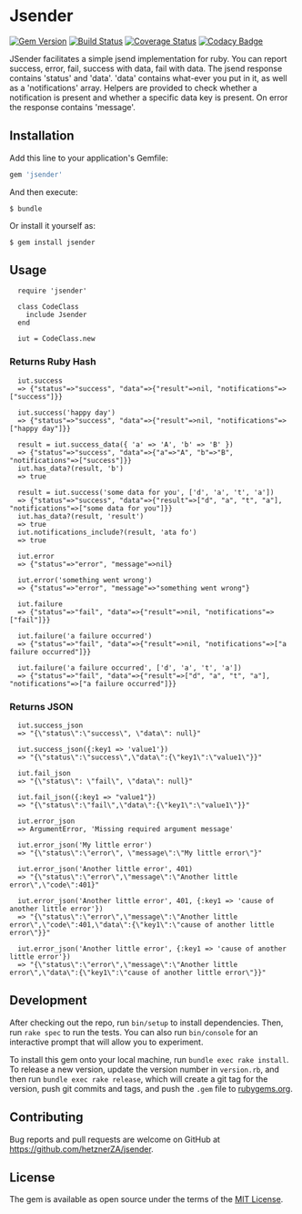 # Jsender

[![Gem Version](https://badge.fury.io/rb/jsender.png)](https://badge.fury.io/rb/jsender)
[![Build Status](https://travis-ci.org/hetznerZA/jsender.svg?branch=master)](https://travis-ci.org/hetznerZA/jsender)
[![Coverage Status](https://coveralls.io/repos/github/hetznerZA/jsender/badge.svg?branch=master)](https://coveralls.io/github/hetznerZA/jsender?branch=master)
[![Codacy Badge](https://api.codacy.com/project/badge/Grade/2823754c19964ba698f0a90167583d94)](https://www.codacy.com/app/ernst-van-graan/jsender?utm_source=github.com&amp;utm_medium=referral&amp;utm_content=hetznerZA/jsender&amp;utm_campaign=Badge_Grade)

JSender facilitates a simple jsend implementation for ruby. You can report success, error, fail, success with data, fail with data. The jsend response contains 'status' and 'data'. 'data' contains what-ever you put in it, as well as a 'notifications' array. Helpers are provided to check whether a notification is present and whether a specific data key is present. On error the response contains 'message'.

## Installation

Add this line to your application's Gemfile:

```ruby
gem 'jsender'
```

And then execute:

    $ bundle

Or install it yourself as:

    $ gem install jsender

## Usage

```
  require 'jsender'

  class CodeClass
    include Jsender
  end
```

```
  iut = CodeClass.new
```

### Returns Ruby Hash

```
  iut.success
  => {"status"=>"success", "data"=>{"result"=>nil, "notifications"=>["success"]}}

  iut.success('happy day')
  => {"status"=>"success", "data"=>{"result"=>nil, "notifications"=>["happy day"]}}

  result = iut.success_data({ 'a' => 'A', 'b' => 'B' })
  => {"status"=>"success", "data"=>{"a"=>"A", "b"=>"B", "notifications"=>["success"]}}
  iut.has_data?(result, 'b')
  => true

  result = iut.success('some data for you', ['d', 'a', 't', 'a'])
  => {"status"=>"success", "data"=>{"result"=>["d", "a", "t", "a"], "notifications"=>["some data for you"]}}
  iut.has_data?(result, 'result')
  => true
  iut.notifications_include?(result, 'ata fo')
  => true

  iut.error
  => {"status"=>"error", "message"=>nil}

  iut.error('something went wrong')
  => {"status"=>"error", "message"=>"something went wrong"}

  iut.failure
  => {"status"=>"fail", "data"=>{"result"=>nil, "notifications"=>["fail"]}}

  iut.failure('a failure occurred')
  => {"status"=>"fail", "data"=>{"result"=>nil, "notifications"=>["a failure occurred"]}}

  iut.failure('a failure occurred', ['d', 'a', 't', 'a'])
  => {"status"=>"fail", "data"=>{"result"=>["d", "a", "t", "a"], "notifications"=>["a failure occurred"]}}
```

### Returns JSON

```
  iut.success_json
  => "{\"status\":\"success\", \"data\": null}"

  iut.success_json({:key1 => 'value1'})
  => "{\"status\":\"success\",\"data\":{\"key1\":\"value1\"}}"

  iut.fail_json
  => "{\"status\": \"fail\", \"data\": null}"

  iut.fail_json({:key1 => "value1"})
  => "{\"status\":\"fail\",\"data\":{\"key1\":\"value1\"}}"

  iut.error_json
  => ArgumentError, 'Missing required argument message'

  iut.error_json('My little error')
  => "{\"status\":\"error\", \"message\":\"My little error\"}"

  iut.error_json('Another little error', 401)
  => "{\"status\":\"error\",\"message\":\"Another little error\",\"code\":401}"

  iut.error_json('Another little error', 401, {:key1 => 'cause of another little error'})
  => "{\"status\":\"error\",\"message\":\"Another little error\",\"code\":401,\"data\":{\"key1\":\"cause of another little error\"}}"

  iut.error_json('Another little error', {:key1 => 'cause of another little error'})
  => "{\"status\":\"error\",\"message\":\"Another little error\",\"data\":{\"key1\":\"cause of another little error\"}}"
```


## Development

After checking out the repo, run `bin/setup` to install dependencies. Then, run `rake spec` to run the tests. You can also run `bin/console` for an interactive prompt that will allow you to experiment.

To install this gem onto your local machine, run `bundle exec rake install`. To release a new version, update the version number in `version.rb`, and then run `bundle exec rake release`, which will create a git tag for the version, push git commits and tags, and push the `.gem` file to [rubygems.org](https://rubygems.org).

## Contributing

Bug reports and pull requests are welcome on GitHub at https://github.com/hetznerZA/jsender.

## License

The gem is available as open source under the terms of the [MIT License](http://opensource.org/licenses/MIT).
